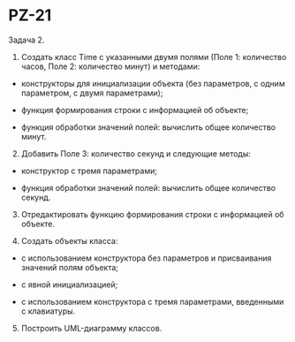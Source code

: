 # PZ-21
Задача 2.
1. Создать класс Time с указанными двумя полями (Поле 1: количество часов, Поле 2: количество минут) и методами:

- конструкторы для инициализации объекта (без параметров, с одним параметром, с двумя параметрами);

- функция формирования строки с информацией об объекте;

- функция обработки значений полей: вычислить общее количество минут.

2. Добавить Поле 3: количество секунд и следующие методы:

- конструктор с тремя параметрами;

- функция обработки значений полей: вычислить общее количество секунд.

3. Отредактировать функцию формирования строки с информацией об объекте.

4. Создать объекты класса:

- с использованием конструктора без параметров и присваивания значений полям объекта;

- с явной инициализацией;

- с использованием конструктора с тремя параметрами, введенными с клавиатуры.

5. Построить UML-диаграмму классов.
